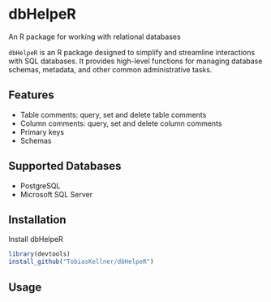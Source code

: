 # dbHelpeR

An R package for working with relational databases

`dbHelpeR` is an R package designed to simplify and streamline interactions with SQL databases. It provides high-level functions for managing database schemas, metadata, and other common administrative tasks.


## Features

- Table comments: query, set and delete table comments
- Column comments: query, set and delete column comments
- Primary keys
- Schemas

## Supported Databases

- PostgreSQL
- Microsoft SQL Server


## Installation

Install dbHelpeR

```r
library(devtools)
install_github("TobiasKellner/dbHelpeR")
```

## Usage
